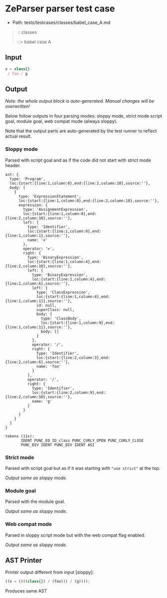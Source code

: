 # ZeParser parser test case

- Path: tests/testcases/classes/babel_case_A.md

> :: classes
>
> ::> babel case A

## Input

`````js
x = class{} 
 / foo / g
`````

## Output

_Note: the whole output block is auto-generated. Manual changes will be overwritten!_

Below follow outputs in four parsing modes: sloppy mode, strict mode script goal, module goal, web compat mode (always sloppy).

Note that the output parts are auto-generated by the test runner to reflect actual result.

### Sloppy mode

Parsed with script goal and as if the code did not start with strict mode header.

`````
ast: {
  type: 'Program',
  loc:{start:{line:1,column:0},end:{line:2,column:10},source:''},
  body: [
    {
      type: 'ExpressionStatement',
      loc:{start:{line:1,column:0},end:{line:2,column:10},source:''},
      expression: {
        type: 'AssignmentExpression',
        loc:{start:{line:1,column:0},end:{line:2,column:10},source:''},
        left: {
          type: 'Identifier',
          loc:{start:{line:1,column:0},end:{line:1,column:1},source:''},
          name: 'x'
        },
        operator: '=',
        right: {
          type: 'BinaryExpression',
          loc:{start:{line:1,column:4},end:{line:2,column:10},source:''},
          left: {
            type: 'BinaryExpression',
            loc:{start:{line:1,column:4},end:{line:2,column:6},source:''},
            left: {
              type: 'ClassExpression',
              loc:{start:{line:1,column:4},end:{line:1,column:11},source:''},
              id: null,
              superClass: null,
              body: {
                type: 'ClassBody',
                loc:{start:{line:1,column:9},end:{line:1,column:11},source:''},
                body: []
              }
            },
            operator: '/',
            right: {
              type: 'Identifier',
              loc:{start:{line:2,column:3},end:{line:2,column:6},source:''},
              name: 'foo'
            }
          },
          operator: '/',
          right: {
            type: 'Identifier',
            loc:{start:{line:2,column:9},end:{line:2,column:10},source:''},
            name: 'g'
          }
        }
      }
    }
  ]
}

tokens (11x):
       IDENT PUNC_EQ ID_class PUNC_CURLY_OPEN PUNC_CURLY_CLOSE
       PUNC_DIV IDENT PUNC_DIV IDENT ASI
`````

### Strict mode

Parsed with script goal but as if it was starting with `"use strict"` at the top.

_Output same as sloppy mode._

### Module goal

Parsed with the module goal.

_Output same as sloppy mode._

### Web compat mode

Parsed in sloppy script mode but with the web compat flag enabled.

_Output same as sloppy mode._

## AST Printer

Printer output different from input [sloppy]:

````js
((x = ((((class{}) / (foo))) / (g))));
````

Produces same AST
